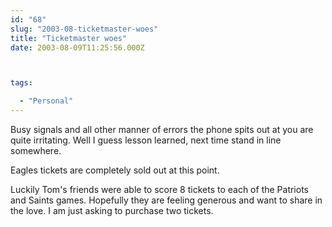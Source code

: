 ```yaml
---
id: "68"
slug: "2003-08-ticketmaster-woes"
title: "Ticketmaster woes"
date: 2003-08-09T11:25:56.000Z



tags:

  - "Personal"
---
```

<div class="sqs-html-content">
  <p>Busy signals and all other manner of errors the phone spits out at you are quite irritating.
Well I guess lesson learned, next time stand in line somewhere.</p>
<p>Eagles tickets are completely sold out at this point.</p>
<p>Luckily Tom's friends were able to score 8 tickets to each of the Patriots and Saints games.  Hopefully they are feeling generous and want to share in the love.  I am just asking to purchase two tickets.</p>
</div>
